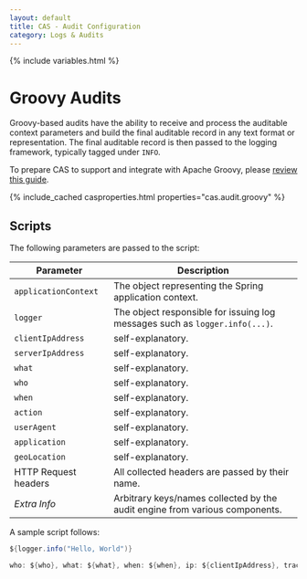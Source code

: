 ```yaml
---
layout: default
title: CAS - Audit Configuration
category: Logs & Audits
---
```

{% include variables.html %}

# Groovy Audits

Groovy-based audits have the ability to receive and process the auditable context parameters
and build the final auditable record in any text format or representation. 
The final auditable record is then passed to the logging framework, typically tagged under `INFO`.
    
To prepare CAS to support and integrate with Apache Groovy, please [review this guide](../integration/Apache-Groovy-Scripting.html).

{% include_cached casproperties.html properties="cas.audit.groovy" %}

## Scripts

The following parameters are passed to the script:

| Parameter            | Description                                                                 |
|----------------------|-----------------------------------------------------------------------------|
| `applicationContext` | The object representing the Spring application context.                     |
| `logger`             | The object responsible for issuing log messages such as `logger.info(...)`. |
| `clientIpAddress`    | self-explanatory.                                                           |
| `serverIpAddress`    | self-explanatory.                                                           |
| `what`               | self-explanatory.                                                           |
| `who`                | self-explanatory.                                                           |
| `when`               | self-explanatory.                                                           |
| `action`             | self-explanatory.                                                           |
| `userAgent`          | self-explanatory.                                                           |
| `application`        | self-explanatory.                                                           |
| `geoLocation`        | self-explanatory.                                                           |
| HTTP Request headers | All collected headers are passed by their name.                             |
| *Extra Info*         | Arbitrary keys/names collected by the audit engine from various components. |

A sample script follows:

```groovy
${logger.info("Hello, World")}

who: ${who}, what: ${what}, when: ${when}, ip: ${clientIpAddress}, trace: ${customHttpRequestHeader}
```
